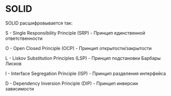 # SOLID

SOLID расшифровывается так:

S - Single Responsibility Principle (SRP) - Принцип единственной ответственности

O - Open Closed Principle (OCP) - Принцип открытости/закрытости

L - Liskov Substitution Principles (LSP) - Принцип подстановки Барбары Лисков

I - Interface Segregation Principle (ISP) - Принцип разделения интерфейса

D - Dependency Inversion Principle (DIP) - Принцип инверсии зависимости
